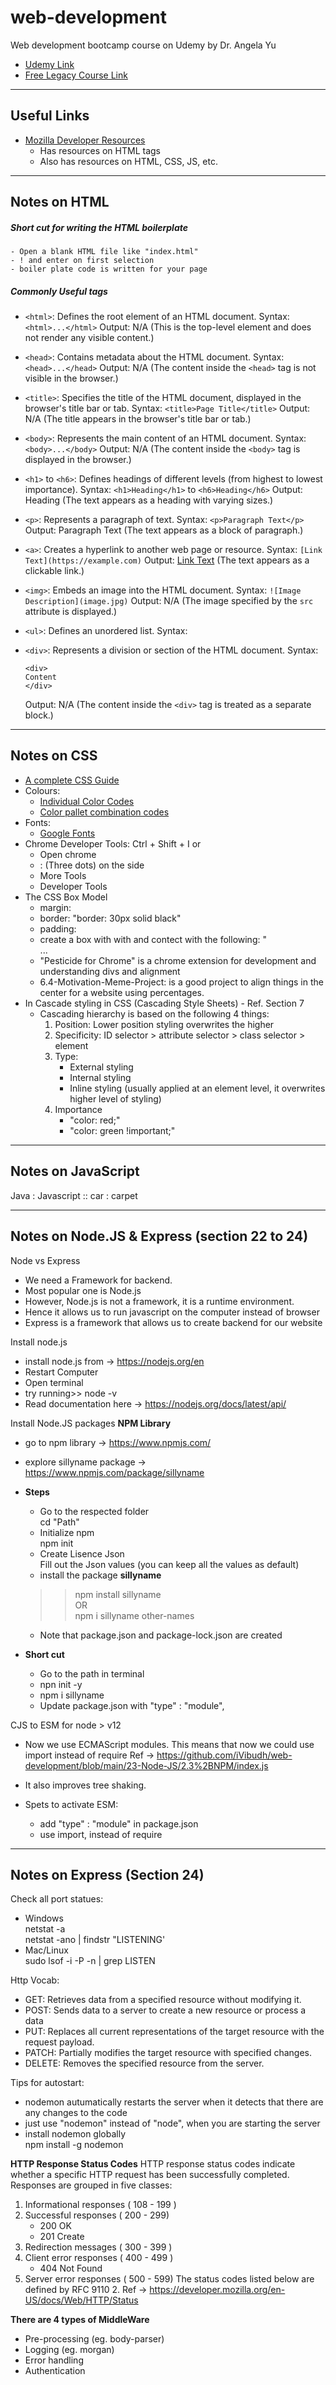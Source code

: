 # web-development
Web development bootcamp course on Udemy by Dr. Angela Yu
- [Udemy Link](https://www.udemy.com/course/the-complete-web-development-bootcamp/)
- [Free Legacy Course Link](https://appbrewery.com/courses/legacy-complete-web-development-course/lectures/46570088)

<hr />

## Useful Links
- [Mozilla Developer Resources](https://developer.mozilla.org/en-US/docs/Web/HTML/Element/Heading_Elements)
    - Has resources on HTML tags 
    - Also has resources on HTML, CSS, JS, etc.

<hr />

## Notes on HTML
##### Short cut for writing the **HTML boilerplate**
    - Open a blank HTML file like "index.html"
    - ! and enter on first selection
    - boiler plate code is written for your page

##### Commonly Useful tags

- `<html>`: Defines the root element of an HTML document.
   Syntax: `<html>...</html>`
   Output: N/A (This is the top-level element and does not render any visible content.)

- `<head>`: Contains metadata about the HTML document.
   Syntax: `<head>...</head>`
   Output: N/A (The content inside the `<head>` tag is not visible in the browser.)

- `<title>`: Specifies the title of the HTML document, displayed in the browser's title bar or tab.
   Syntax: `<title>Page Title</title>`
   Output: N/A (The title appears in the browser's title bar or tab.)

- `<body>`: Represents the main content of an HTML document.
   Syntax: `<body>...</body>`
   Output: N/A (The content inside the `<body>` tag is displayed in the browser.)

- `<h1>` to `<h6>`: Defines headings of different levels (from highest to lowest importance).
   Syntax: `<h1>Heading</h1>` to `<h6>Heading</h6>`
   Output: Heading (The text appears as a heading with varying sizes.)

- `<p>`: Represents a paragraph of text.
   Syntax: `<p>Paragraph Text</p>`
   Output: Paragraph Text (The text appears as a block of paragraph.)

- `<a>`: Creates a hyperlink to another web page or resource.
   Syntax: `[Link Text](https://example.com)`
   Output: [Link Text](https://example.com) (The text appears as a clickable link.)

- `<img>`: Embeds an image into the HTML document.
   Syntax: `![Image Description](image.jpg)`
   Output: N/A (The image specified by the `src` attribute is displayed.)

- `<ul>`: Defines an unordered list.
   Syntax:

- `<div>`: Represents a division or section of the HTML document.
   Syntax:
   ```
   <div>
   Content
   </div>
   ```
   Output: N/A (The content inside the `<div>` tag is treated as a separate block.)

<hr />

## Notes on CSS

- [A complete CSS Guide](https://css-tricks.com/snippets/css/a-guide-to-flexbox/)
- Colours:
   - [Individual Color Codes](https://developer.mozilla.org/en-US/docs/Web/CSS/named-color) 
   - [Color pallet combination codes](https://colorhunt.co/palettes/popular)
- Fonts:
   - [Google Fonts](fonts.google.com)
- Chrome Developer Tools: Ctrl + Shift + I or
   - Open chrome 
   - : (Three dots) on the side 
   - More Tools 
   - Developer Tools
- The CSS Box Model 
   - margin:
   - border: "border: 30px solid black"
   - padding:
   - create a box with with and contect with the following: "<div>...</div>
   - "Pesticide for Chrome" is a chrome extension for development and understanding divs and alignment
   - 6.4-Motivation-Meme-Project: is a good project to align things in the center for a website using percentages.
- In Cascade styling in CSS (Cascading Style Sheets) - Ref. Section 7
   - Cascading hierarchy is based on the following 4 things:
      1. Position: Lower position styling overwrites the higher
      2. Specificity: ID selector > attribute selector > class selector > element 
      3. Type: 
         - External styling 
         - Internal styling 
         - Inline styling (usually applied at an element level, it overwrites higher level of styling)
      4. Importance
         - "color: red;"
         - "color: green !important;"

<hr />

## Notes on JavaScript

Java : Javascript :: car : carpet

<hr />

## Notes on Node.JS & Express (section 22 to 24)
Node vs Express 
- We need a Framework for backend. 
- Most popular one is Node.js
- However, Node.js is not a framework, it is a runtime environment. 
- Hence it allows us to run javascript on the computer instead of browser
- Express is a framework that allows us to create backend for our website

Install node.js 
- install node.js from -> https://nodejs.org/en
- Restart Computer 
- Open terminal 
- try running>> node -v
- Read documentation here -> https://nodejs.org/docs/latest/api/


Install Node.JS packages **NPM Library**
- go to npm library -> https://www.npmjs.com/
- explore sillyname package -> https://www.npmjs.com/package/sillyname
- **Steps**
   - Go to the respected folder <br>
   cd "Path"
   - Initialize npm <br>
   npm init
   - Create Lisence Json <br>
   Fill out the Json values (you can keep all the values as default)
   - install the package **sillyname** <br>
   >>npm install sillyname <br>
   OR  <br>
   >>npm i sillyname other-names
   - Note that package.json and package-lock.json are created

- **Short cut**
   - Go to the path in terminal 
   - npn init -y
   - npm i sillyname 
   - Update package.json with  "type" : "module",
   
CJS to ESM for node > v12
- Now we use ECMAScript modules. This means that now we could use 
import instead of require
Ref -> https://github.com/iVibudh/web-development/blob/main/23-Node-JS/2.3%2BNPM/index.js

- It also improves tree shaking.
- Spets to activate ESM:
   - add "type" : "module" in package.json
   - use import, instead of require



<hr />

## Notes on Express (Section 24)

Check all port statues:
- Windows <br>
netstat -a <br>
netstat -ano | findstr "LISTENING'
- Mac/Linux <br>
sudo lsof -i -P -n | grep LISTEN

Http Vocab:
- GET: Retrieves data from a specified resource without modifying it.
- POST: Sends data to a server to create a new resource or process a data
- PUT: Replaces all current representations of the target resource with the request payload.
- PATCH: Partially modifies the target resource with specified changes.
- DELETE: Removes the specified resource from the server.

Tips for autostart:
- nodemon autumatically restarts the server when it detects that there are any changes to the code
- just use "nodemon" instead of "node", when you are starting the server
- install nodemon globally <br>
npm install -g nodemon



**HTTP Response Status Codes**
HTTP response status codes indicate whether a specific HTTP request has been successfully completed. Responses are grouped in five classes:
1. Informational responses ( 108 - 199 )
2. Successful responses ( 200 - 299)
   - 200 OK
   - 201 Create 
3. Redirection messages ( 300 - 399 )
4. Client error responses ( 400 - 499 )
   - 404 Not Found
5. Server error responses ( 500 - 599)
The status codes listed below are defined by RFC 9110 2.
Ref -> https://developer.mozilla.org/en-US/docs/Web/HTTP/Status


**There are 4 types of MiddleWare**
- Pre-processing (eg. body-parser)
- Logging (eg. morgan)
- Error handling
- Authentication